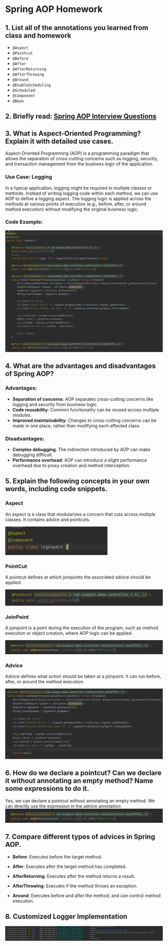
# Spring AOP Homework

## 1. List all of the annotations you learned from class and homework

- `@Aspect`
- `@Pointcut`
- `@Before`
- `@After`
- `@AfterReturning`
- `@AfterThrowing`
- `@Around`
- `@EnableScheduling`
- `@Scheduled`
- `@Component`
- `@Bean`

## 2. Briefly read: [Spring AOP Interview Questions](https://www.techgeeknext.com/spring-boot/spring-aop-interview-questions)

## 3. What is Aspect-Oriented Programming? Explain it with detailed use cases.

Aspect-Oriented Programming (AOP) is a programming paradigm that allows the separation of cross-cutting concerns such as logging, security, and transaction management from the business logic of the application. 

### Use Case: Logging
In a typical application, logging might be required in multiple classes or methods. Instead of writing logging code within each method, we can use AOP to define a logging aspect. The logging logic is applied across the methods at various points of execution (e.g., before, after, or around method execution) without modifying the original business logic.

### Code Example:
![img_5.png](img_5.png)

## 4. What are the advantages and disadvantages of Spring AOP?

### Advantages:
- **Separation of concerns**: AOP separates cross-cutting concerns like logging and security from business logic.
- **Code reusability**: Common functionality can be reused across multiple modules.
- **Improved maintainability**: Changes to cross-cutting concerns can be made in one place, rather than modifying each affected class.

### Disadvantages:
- **Complex debugging**: The indirection introduced by AOP can make debugging difficult.
- **Performance overhead**: AOP can introduce a slight performance overhead due to proxy creation and method interception.

## 5. Explain the following concepts in your own words, including code snippets.

### Aspect
An aspect is a class that modularizes a concern that cuts across multiple classes. It contains advice and pointcuts.

![img_1.png](img_1.png)

### PointCut
A pointcut defines at which joinpoints the associated advice should be applied.

![img_4.png](img_4.png)

### JoinPoint
A joinpoint is a point during the execution of the program, such as method execution or object creation, where AOP logic can be applied.

![img_2.png](img_2.png)

### Advice
Advice defines what action should be taken at a joinpoint. It can run before, after, or around the method execution.

![img_3.png](img_3.png)

## 6. How do we declare a pointcut? Can we declare it without annotating an empty method? Name some expressions to do it.

Yes, we can declare a pointcut without annotating an empty method. We can directly use the expression in the advice annotation:
![img_2.png](img_2.png)

## 7. Compare different types of advices in Spring AOP.

- **Before**: Executes before the target method.


- **After**: Executes after the target method has completed.


- **AfterReturning**: Executes after the method returns a result.


- **AfterThrowing**: Executes if the method throws an exception.


- **Around**: Executes before and after the method, and can control method execution.


## 8. Customized Logger Implementation
![img.png](img.png)
